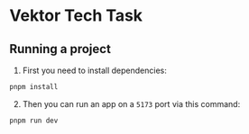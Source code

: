 # Vektor Tech Task

## Running a project

1. First you need to install dependencies:

```sh
pnpm install
```

2. Then you can run an app on a `5173` port via this command:

```sh
pnpm run dev
```
